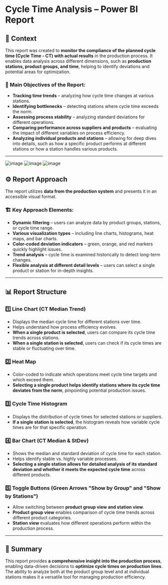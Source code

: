 # Cycle Time Analysis – Power BI Report

## 📌 Context
This report was created to **monitor the compliance of the planned cycle time (Cycle Time - CT) with actual results** in the production process. It enables data analysis across different dimensions, such as **production stations, product groups, and time**, helping to identify deviations and potential areas for optimization.

### 🎯 Main Objectives of the Report:
- **Tracking time trends** – analyzing how cycle time changes at various stations.
- **Identifying bottlenecks** – detecting stations where cycle time exceeds the norm.
- **Assessing process stability** – analyzing standard deviations for different operations.
- **Comparing performance across suppliers and products** – evaluating the impact of different variables on process efficiency.
- **Analyzing individual products and stations** – allowing for deep dives into details, such as how a specific product performs at different stations or how a station handles various products.

---
![image](https://github.com/user-attachments/assets/870c944f-37f8-4967-ae00-c36f77884842)
![image](https://github.com/user-attachments/assets/38426378-a669-446b-aedf-894229b22577)
![image](https://github.com/user-attachments/assets/3645354a-5798-45c9-81f4-660474f4cb98)



## ⚙️ Report Approach
The report utilizes **data from the production system** and presents it in an accessible visual format.

### 🏗️ Key Approach Elements:
- **Dynamic filtering** – users can analyze data by product groups, stations, or cycle time range.
- **Various visualization types** – including line charts, histograms, heat maps, and bar charts.
- **Color-coded deviation indicators** – green, orange, and red markers quickly highlight issues.
- **Trend analysis** – cycle time is examined historically to detect long-term changes.
- **Flexible analysis at different detail levels** – users can select a single product or station for in-depth insights.

---

## 📊 Report Structure

### 1️⃣ Line Chart (CT Median Trend)
- Displays the median cycle time for different stations over time.
- Helps understand how process efficiency evolves.
- **When a single product is selected**, users can compare its cycle time trends across stations.
- **When a single station is selected**, users can check if its cycle times are stable or fluctuating over time.

### 2️⃣ Heat Map
- Color-coded to indicate which operations meet cycle time targets and which exceed them.
- **Selecting a single product helps identify stations where its cycle time deviates from the norm**, pinpointing potential production issues.

### 3️⃣ Cycle Time Histogram
- Displays the distribution of cycle times for selected stations or suppliers.
- **If a single station is selected**, the histogram reveals how variable cycle times are for that specific operation.

### 4️⃣ Bar Chart (CT Median & StDev)
- Shows the median and standard deviation of cycle time for each station.
- Helps identify stable vs. highly variable processes.
- **Selecting a single station allows for detailed analysis of its standard deviation and whether it meets the expected cycle time** across different products.

### 5️⃣ Toggle Buttons (Green Arrows "Show by Group" and "Show by Stations")
- Allow switching between **product group view and station view**.
- **Product group view** enables comparison of cycle time trends across different product categories.
- **Station view** evaluates how different operations perform within the production process.

---

## 📌 Summary
This report provides **a comprehensive insight into the production process**, enabling data-driven decisions to **optimize cycle times on production lines**. The ability to analyze both at the product group level and at individual stations makes it a versatile tool for managing production efficiency.

